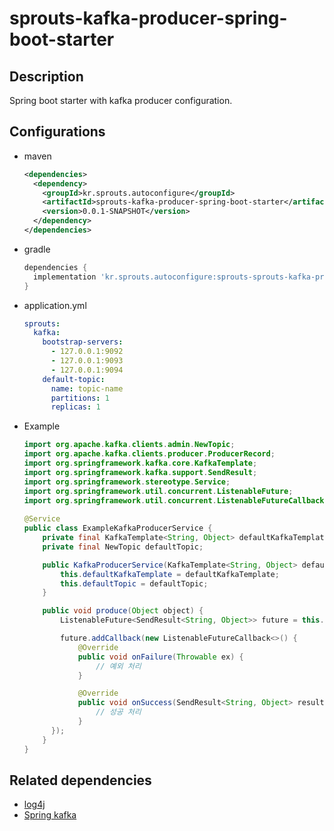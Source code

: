 # sprouts-kafka-producer-spring-boot-starter

## Description

Spring boot starter with kafka producer configuration.

## Configurations

* maven
  ```xml
  <dependencies>
    <dependency>
      <groupId>kr.sprouts.autoconfigure</groupId>
      <artifactId>sprouts-kafka-producer-spring-boot-starter</artifactId>
      <version>0.0.1-SNAPSHOT</version>
    </dependency>
  </dependencies>
  ```

* gradle
  ```groovy
  dependencies {
    implementation 'kr.sprouts.autoconfigure:sprouts-sprouts-kafka-producer-spring-boot-starter-spring-boot-starter:0.0.1-SNAPSHOT'
  }
  ```
* application.yml
  ```yml
  sprouts:
    kafka:
      bootstrap-servers:
        - 127.0.0.1:9092
        - 127.0.0.1:9093
        - 127.0.0.1:9094
      default-topic:
        name: topic-name
        partitions: 1
        replicas: 1
  ```

* Example
  ```java
  import org.apache.kafka.clients.admin.NewTopic;
  import org.apache.kafka.clients.producer.ProducerRecord;
  import org.springframework.kafka.core.KafkaTemplate;
  import org.springframework.kafka.support.SendResult;
  import org.springframework.stereotype.Service;
  import org.springframework.util.concurrent.ListenableFuture;
  import org.springframework.util.concurrent.ListenableFutureCallback;
     
  @Service
  public class ExampleKafkaProducerService {
      private final KafkaTemplate<String, Object> defaultKafkaTemplate;
      private final NewTopic defaultTopic;
  
      public KafkaProducerService(KafkaTemplate<String, Object> defaultKafkaTemplate) {
          this.defaultKafkaTemplate = defaultKafkaTemplate;
          this.defaultTopic = defaultTopic;
      }
  
      public void produce(Object object) {
          ListenableFuture<SendResult<String, Object>> future = this.defaultKafkaTemplate.send(defaultTopic.name(), object);

          future.addCallback(new ListenableFutureCallback<>() {
              @Override
              public void onFailure(Throwable ex) {
                  // 예외 처리
              }

              @Override
              public void onSuccess(SendResult<String, Object> result) {
                  // 성공 처리
              }
        });
      }
  }
  ```

## Related dependencies
* [log4j](https://logging.apache.org/log4j/2.x/)
* [Spring kafka](https://spring.io/projects/spring-kafka)
